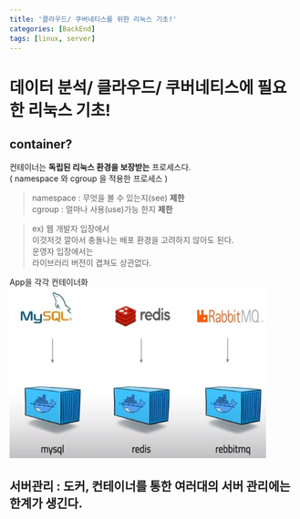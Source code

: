 ```yaml
---
title: '클라우드/ 쿠버네티스를 위한 리눅스 기초!'
categories: [BackEnd]
tags: [linux, server]
---
```


# 데이터 분석/ 클라우드/ 쿠버네티스에 필요한 리눅스 기초!

## container?

컨테이너는 **독립된 리눅스 환경을 보장받는** 프로세스다.  
( namespace 와 cgroup 을 적용한 프로세스 )

> namespace : 무엇을 볼 수 있는지(see) **제한**  
> cgroup : 얼마나 사용(use)가능 한지 **제한**

> ex) 웹 개발자 입장에서  
> 이것저것 깔아서 충돌나는 배포 환경을 고려하지 않아도 된다.  
> 운영자 입장에서는  
> 라이브러리 버전이 겹쳐도 상관없다.

App을 각각 컨테이너화  
<img src="/_posts/images/02_App Containerization.jpg" width="450px" height="300px" title="App Containerization" alt="App Containerization"></img>

## 서버관리 : 도커, 컨테이너를 통한 여러대의 서버 관리에는 한계가 생긴다.
